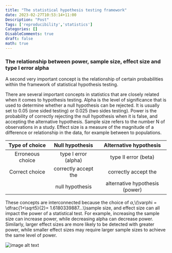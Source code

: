 ```yaml
---
title: "The statistical hypothesis testing framework"
date: 2023-02-27T10:53:14+11:00
Description: "Post"
Tags: ['reproducibility','statistics']
Categories: []
DisableComments: true
draft: false
math: true
---
```


### The relationship between power, sample size, effect size and type I error alpha

A second very important concept is the relationship of certain probabilities within the framework of statistical hypothesis testing.


There are several important concepts in statistics that are closely related when it comes to hypothesis testing. Alpha is the level of significance that is used to determine whether a null hypothesis can be rejected. It is usually set to 0.05 (one sided testing) or 0.025 (two sides testing). Power is the probability of correctly rejecting  the null hypothesis when it is false, and accepting the alternative hypothesis. Sample size refers to the number N of observations in a study. Effect size is a measure of the magnitude of a difference or relationship in the data, for example between to populations. 


| Type of choice      | Null hypothesis               | Alternative hypothesis  |
|:--------------------:|:----------------------------:|:------------------------:|
| Erroneous choice    | type I error (alpha)          | type II error (beta)     |
| Correct choice      | correctly accept the      | correctly accept the    |
|                     | null hypothesis               |alternative hypothesis (power)|

These concepts are interconnected because the choice of $\alpha$,\\(\varphi = \dfrac{1+\sqrt5}{2}= 1.6180339887…\\)sample size, and effect size can all impact the power of a statistical test. For example, increasing the sample size can increase power, while decreasing alpha can decrease power. Similarly, larger effect sizes are more likely to be detected with greater power, while smaller effect sizes may require larger sample sizes to achieve the same level of power.

![image alt text](/images/power_failure_effect.png)

